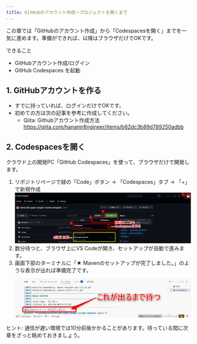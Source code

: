 ```yaml
---
title: GitHubのアカウント作成～プロジェクトを開くまで
---
```


この章では「GitHubのアカウント作成」から「Codespacesを開く」までを一気に進めます。準備ができれば、以降はブラウザだけでOKです。  

できること  
- GitHubアカウント作成/ログイン  
- GitHub Codespaces を起動  

## 1. GitHubアカウントを作る  
- すでに持っていれば、ログインだけでOKです。  
- 初めての方は次の記事を参考に作成してください。  
  - Qiita: Githubアカウント作成方法  
  https://qiita.com/hanamr8ngineer/items/b62dc3b89d789250adbb  

## 2. Codespacesを開く  
クラウド上の開発PC「GitHub Codespaces」を使って、ブラウザだけで開発します。  

1. リポジトリページで緑の「Code」ボタン → 「Codespaces」タブ → 「+」で新規作成  
   ![](/images/minecraft-plugin-tutorial/github-to-codespaces/codespace-create.png)  
2. 数分待つと、ブラウザ上にVS Codeが開き、セットアップが自動で進みます。  
3. 画面下部のターミナルに「★ Mavenのセットアップが完了しました。」のような表示が出れば準備完了です。  
   ![](/images/minecraft-plugin-tutorial/github-to-codespaces/maven-setup-complete.webp)  

ヒント: 通信が遅い環境では10分前後かかることがあります。待っている間に次章をざっと眺めておきましょう。